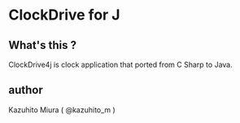 # ClockDrive for J

## What's this ?

ClockDrive4j is clock application that ported from C Sharp to Java.

## author

Kazuhito Miura ( @kazuhito_m )

